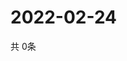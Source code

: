 # 2022-02-24
  共 0条

  <!-- BEGIN -->
  <!-- 最后更新时间Thu Feb 24 2022 13:11:56 GMT+0000 (Coordinated Universal Time) -->
  
  <!-- END -->
  
  